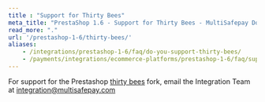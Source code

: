 ```yaml
---
title : "Support for Thirty Bees"
meta_title: "PrestaShop 1.6 - Support for Thirty Bees - MultiSafepay Docs"
read_more: "."
url: '/prestashop-1-6/thirty-bees/'
aliases: 
    - /integrations/prestashop-1-6/faq/do-you-support-thirty-bees/
    - /payments/integrations/ecommerce-platforms/prestashop-1-6/faq/support-for-thirty-bees/
---
```

For support for the Prestashop [thirty bees](https://thirtybees.com/blog/what-is-thirty-bees) fork, email the Integration Team at <integration@multisafepay.com>
